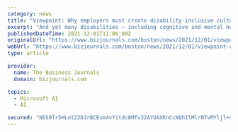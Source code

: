 ```yaml
---
category: news
title: "Viewpoint: Why employers must create disability-inclusive cultures"
excerpt: "And yet many disabilities – including cognitive and mental health challenges ... strategies that such firms as Fidelity, Biogen, Microsoft, and others have adopted. These include recruitment ..."
publishedDateTime: 2021-12-01T11:06:00Z
originalUrl: "https://www.bizjournals.com/boston/news/2021/12/01/viewpoint-why-employers-must-create-disability-in.html"
webUrl: "https://www.bizjournals.com/boston/news/2021/12/01/viewpoint-why-employers-must-create-disability-in.html"
type: article

provider:
  name: The Business Journals
  domain: bizjournals.com

topics:
  - Microsoft AI
  - AI

secured: "NSS9Tr5HLnt22DJrBCEsm4vYitdc8Mfv32AYUAXKnCcNQhIlMlrNTvMYljl+vTn8fGeNzaAh1Lc3WKCPy9Z1QoJXR9dWZbYRzeJucaYDpfAJXr6X3QlHCYgfbLDaXaKhg2KWW3a7RDb+rU0myA5dJ1gEs5efxh2uanCH3j17D9fFNXfivuMBNiroYsTFj25/tLvWZvgHCYkWorLB1MI2BNogOYzFx94O5qhKZkyfV/8YnUT8K0im1BgEWfmpebDoorRhkWit4c1QDJ4bjdZIxwE0MxugNTztYoCa3ZSVAViNx9qtlQa7i6oHIhi+sQdEKO0ldSi+fqmByVY65Y8lvy50N8WFerj3745fCpQVEpc=;79JeUeSBWtQe6bowTsN4xQ=="
---
```


